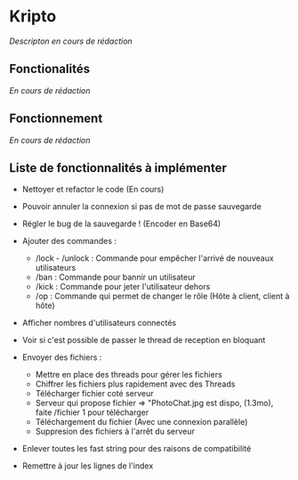 # Kripto

*Descripton en cours de rédaction*

## Fonctionalités

*En cours de rédaction*

## Fonctionnement

*En cours de rédaction*

## Liste de fonctionnalités à implémenter 


- Nettoyer et refactor le code (En cours)

- Pouvoir annuler la connexion si pas de mot de passe sauvegarde

- Régler le bug de la sauvegarde ! (Encoder en Base64)

- Ajouter des commandes :
  
    - /lock - /unlock : Commande pour empêcher l'arrivé de nouveaux utilisateurs
    - /ban : Commande pour bannir un utilisateur 
    - /kick : Commande pour jeter l'utilisateur dehors 
    - /op : Commande qui permet de changer le rôle (Hôte à client, client à hôte)

- Afficher nombres d'utilisateurs connectés

- Voir si c'est possible de passer le thread de reception en bloquant

- Envoyer des fichiers :

    - Mettre en place des threads pour gérer les fichiers
    - Chiffrer les fichiers plus rapidement avec des Threads
    - Télécharger fichier coté serveur
    - Serveur qui propose fichier => "PhotoChat.jpg est dispo, (1.3mo), faite /fichier 1 pour télécharger
    - Téléchargement du fichier (Avec une connexion parallèle)
    - Suppresion des fichiers à l'arrêt du serveur

 - Enlever toutes les fast string pour des raisons de compatibilité


 - Remettre à jour les lignes de l'index
